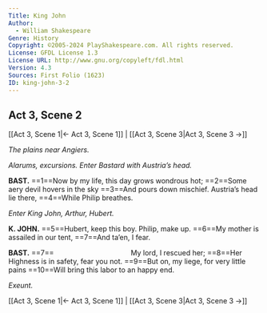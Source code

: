 ```yaml
---
Title: King John
Author: 
  - William Shakespeare
Genre: History
Copyright: ©2005-2024 PlayShakespeare.com. All rights reserved.
License: GFDL License 1.3
License URL: http://www.gnu.org/copyleft/fdl.html
Version: 4.3
Sources: First Folio (1623)
ID: king-john-3-2
---
```


## Act 3, Scene 2
[[Act 3, Scene 1|← Act 3, Scene 1]] | [[Act 3, Scene 3|Act 3, Scene 3 →]]

*The plains near Angiers.*

*Alarums, excursions. Enter Bastard with Austria’s head.*

**BAST.**
==1==Now by my life, this day grows wondrous hot;
==2==Some aery devil hovers in the sky
==3==And pours down mischief. Austria’s head lie there,
==4==While Philip breathes.

*Enter King John, Arthur, Hubert.*

**K. JOHN.**
==5==Hubert, keep this boy. Philip, make up.
==6==My mother is assailed in our tent,
==7==And ta’en, I fear.

**BAST.**
==7==           My lord, I rescued her;
==8==Her Highness is in safety, fear you not.
==9==But on, my liege, for very little pains
==10==Will bring this labor to an happy end.

*Exeunt.*

[[Act 3, Scene 1|← Act 3, Scene 1]] | [[Act 3, Scene 3|Act 3, Scene 3 →]]